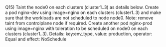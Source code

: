 Q15) Taint the node0 on each clusters (cluster1..3) as details below. 
     Create a pod nginx-dev using image=nginx on each clusters (cluster1..3) and make sure that the workloads are not 
     scheduled to node node0. Note: remove taint from controlplane node if required.
     Create another pod nginx-prod using image=nginx with toleration to be scheduled on node0 on each clusters (cluster1..3).
     Details: key:env_type, value: production, operator: Equal and effect: NoSchedule
